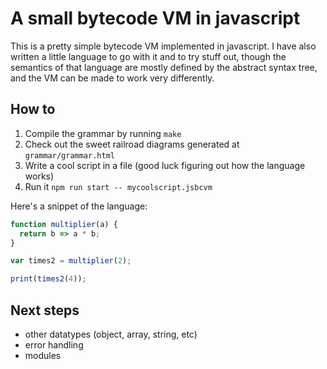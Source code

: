 # A small bytecode VM in javascript

This is a pretty simple bytecode VM implemented in javascript. I have also
written a little language to go with it and to try stuff out, though the
semantics of that language are mostly defined by the abstract syntax tree, and
the VM can be made to work very differently.

## How to

1. Compile the grammar by running `make`
1. Check out the sweet railroad diagrams generated at `grammar/grammar.html`
1. Write a cool script in a file (good luck figuring out how the language works)
1. Run it `npm run start -- mycoolscript.jsbcvm`

Here's a snippet of the language:

```js
function multiplier(a) {
  return b => a * b;
}

var times2 = multiplier(2);

print(times2(4));
```

## Next steps

- other datatypes (object, array, string, etc)
- error handling
- modules
